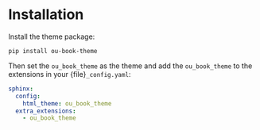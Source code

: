 # Installation

Install the theme package:

```commandline
pip install ou-book-theme
```

Then set the `ou_book_theme` as the theme and add the `ou_book_theme` to the extensions in your {file}`_config.yaml`:

```yaml
sphinx:
  config:
    html_theme: ou_book_theme
  extra_extensions:
    - ou_book_theme
```
